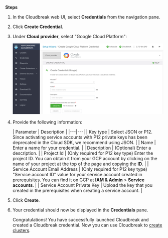 

**Steps**

1. In the Cloudbreak web UI, select **Credentials** from the navigation pane. 

2. Click **Create Credential**. 

3. Under **Cloud provider**, select "Google Cloud Platform":

    <a href="../images/cb_cb-gcp-cred.png" target="_blank" title="click to enlarge"><img src="../images/cb_cb-gcp-cred.png" width="650" title="Cloudbreak web UI"></a>  

3. Provide the following information:

    | Parameter | Description |
|---|---|
| Key type | Select JSON or P12. Since activating service accounts with P12 private keys has been deprecated in the Cloud SDK, we recommend using JSON. |
| Name | Enter a name for your credential. |
| Description | (Optional) Enter a description. | 
| Project Id | (Only required for P12 key type) Enter the project ID. You can obtain it from your GCP account by clicking on the name of your project at the top of the page and copying the **ID**. |
| Service Account Email Address | (Only required for P12 key type) "Service account ID" value for your service account created in prerequisites. You can find it on GCP at **IAM & Admin** > **Service accounts**. |
| Service Account Private Key | Upload the key that you created in the prerequisites when creating a service account. |

4. Click **Create**.

5. Your credential should now be displayed in the **Credentials** pane.

    Congratulations! You have successfully launched Cloudbreak and created a Cloudbreak credential. Now you can use Cloudbreak to [create clusters](gcp-create.md). 
